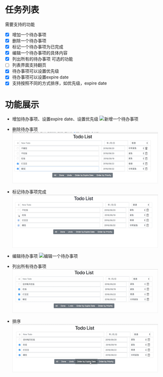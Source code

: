 # 任务列表
需要支持的功能
- [x] 增加一个待办事项
- [x] 删除一个待办事项
- [x] 标记一个待办事项为已完成
- [x] 编辑一个待办事项的具体内容
- [x] 列出所有的待办事项
可选的功能
- [ ] 列表界面支持翻页
- [x] 待办事项可以设置优先级
- [x] 待办事项可以设置expire date
- [x] 支持按照不同的方式排序，如优先级，expire date

# 功能展示
- 增加待办事项、设置expire date、设置优先级
![新增一个待办事项](media/15366498288755/%E6%96%B0%E5%A2%9E%E4%B8%80%E4%B8%AA%E5%BE%85%E5%8A%9E%E4%BA%8B%E9%A1%B9.gif)
- 删除待办事项
![删除一个待办事项](media/15366498288755/%E5%88%A0%E9%99%A4%E4%B8%80%E4%B8%AA%E5%BE%85%E5%8A%9E%E4%BA%8B%E9%A1%B9.gif)

- 标记待办事项完成
![标记一个待办事项为已完成](media/15366498288755/%E6%A0%87%E8%AE%B0%E4%B8%80%E4%B8%AA%E5%BE%85%E5%8A%9E%E4%BA%8B%E9%A1%B9%E4%B8%BA%E5%B7%B2%E5%AE%8C%E6%88%90.gif)

- 编辑待办事项
![编辑一个待办事项](media/15366498288755/%E7%BC%96%E8%BE%91%E4%B8%80%E4%B8%AA%E5%BE%85%E5%8A%9E%E4%BA%8B%E9%A1%B9.gif)

- 列出所有待办事项
![列出所有待办事项](media/15366498288755/%E5%88%97%E5%87%BA%E6%89%80%E6%9C%89%E5%BE%85%E5%8A%9E%E4%BA%8B%E9%A1%B9.gif)

- 排序
![排序](media/15366498288755/%E6%8E%92%E5%BA%8F.gif)
